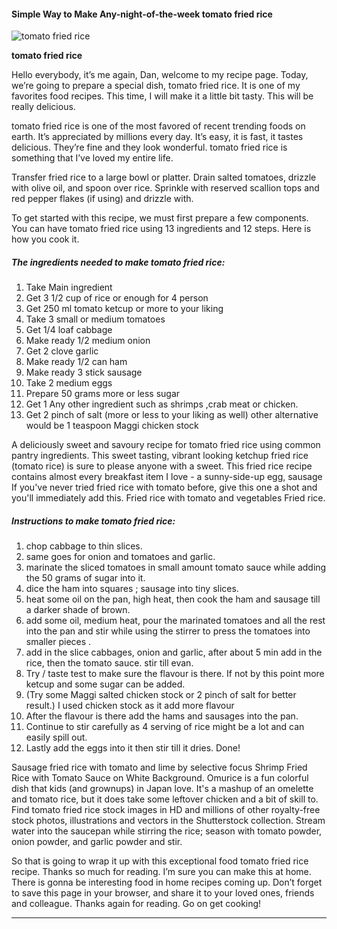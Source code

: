             

#### Simple Way to Make Any-night-of-the-week tomato fried rice

![tomato fried rice](https://img-global.cpcdn.com/recipes/48360004/751x532cq70/tomato-fried-rice-recipe-main-photo.jpg)

**tomato fried rice**

Hello everybody, it’s me again, Dan, welcome to my recipe page. Today, we’re going to prepare a special dish, tomato fried rice. It is one of my favorites food recipes. This time, I will make it a little bit tasty. This will be really delicious.

tomato fried rice is one of the most favored of recent trending foods on earth. It’s appreciated by millions every day. It’s easy, it is fast, it tastes delicious. They’re fine and they look wonderful. tomato fried rice is something that I’ve loved my entire life.

Transfer fried rice to a large bowl or platter. Drain salted tomatoes, drizzle with olive oil, and spoon over rice. Sprinkle with reserved scallion tops and red pepper flakes (if using) and drizzle with.

To get started with this recipe, we must first prepare a few components. You can have tomato fried rice using 13 ingredients and 12 steps. Here is how you cook it.

##### The ingredients needed to make tomato fried rice:

1.  Take Main ingredient
2.  Get 3 1/2 cup of rice or enough for 4 person
3.  Get 250 ml tomato ketcup or more to your liking
4.  Take 3 small or medium tomatoes
5.  Get 1/4 loaf cabbage
6.  Make ready 1/2 medium onion
7.  Get 2 clove garlic
8.  Make ready 1/2 can ham
9.  Make ready 3 stick sausage
10.  Take 2 medium eggs
11.  Prepare 50 grams more or less sugar
12.  Get 1 Any other ingredient such as shrimps ,crab meat or chicken.
13.  Get 2 pinch of salt (more or less to your liking as well) other alternative would be 1 teaspoon Maggi chicken stock

A deliciously sweet and savoury recipe for tomato fried rice using common pantry ingredients. This sweet tasting, vibrant looking ketchup fried rice (tomato rice) is sure to please anyone with a sweet. This fried rice recipe contains almost every breakfast item I love - a sunny-side-up egg, sausage If you've never tried fried rice with tomato before, give this one a shot and you'll immediately add this. Fried rice with tomato and vegetables Fried rice.

##### Instructions to make tomato fried rice:

1.  chop cabbage to thin slices.
2.  same goes for onion and tomatoes and garlic.
3.  marinate the sliced tomatoes in small amount tomato sauce while adding the 50 grams of sugar into it.
4.  dice the ham into squares ; sausage into tiny slices.
5.  heat some oil on the pan, high heat, then cook the ham and sausage till a darker shade of brown.
6.  add some oil, medium heat, pour the marinated tomatoes and all the rest into the pan and stir while using the stirrer to press the tomatoes into smaller pieces .
7.  add in the slice cabbages, onion and garlic, after about 5 min add in the rice, then the tomato sauce. stir till evan.
8.  Try / taste test to make sure the flavour is there. If not by this point more ketcup and some sugar can be added.
9.  (Try some Maggi salted chicken stock or 2 pinch of salt for better result.) I used chicken stock as it add more flavour
10.  After the flavour is there add the hams and sausages into the pan.
11.  Continue to stir carefully as 4 serving of rice might be a lot and can easily spill out.
12.  Lastly add the eggs into it then stir till it dries. Done!

Sausage fried rice with tomato and lime by selective focus Shrimp Fried Rice with Tomato Sauce on White Background. Omurice is a fun colorful dish that kids (and grownups) in Japan love. It's a mashup of an omelette and tomato rice, but it does take some leftover chicken and a bit of skill to. Find tomato fried rice stock images in HD and millions of other royalty-free stock photos, illustrations and vectors in the Shutterstock collection. Stream water into the saucepan while stirring the rice; season with tomato powder, onion powder, and garlic powder and stir.

So that is going to wrap it up with this exceptional food tomato fried rice recipe. Thanks so much for reading. I’m sure you can make this at home. There is gonna be interesting food in home recipes coming up. Don’t forget to save this page in your browser, and share it to your loved ones, friends and colleague. Thanks again for reading. Go on get cooking!

* * *